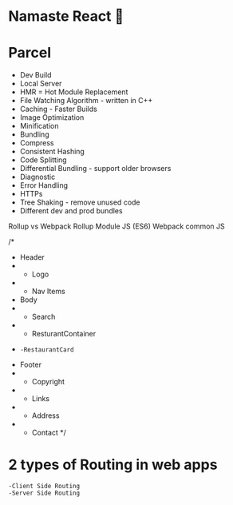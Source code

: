 # Namaste React 🚀


# Parcel
- Dev Build
- Local Server
- HMR = Hot Module Replacement
- File Watching Algorithm - written in C++
- Caching - Faster Builds
- Image Optimization
- Minification
- Bundling
- Compress
- Consistent Hashing
- Code Splitting
- Differential Bundling - support older browsers
- Diagnostic
- Error Handling
- HTTPs
- Tree Shaking - remove unused code
- Different dev and prod bundles



Rollup vs Webpack
Rollup Module JS (ES6)
Webpack common JS


/*
 * Header
 * - Logo
 * - Nav Items
 * Body
 *   - Search
 *   - ResturantContainer
 *     -RestaurantCard
 * Footer
 *   - Copyright
 *   - Links
 *   - Address
 *   - Contact
 */


# 2 types of Routing in web apps
    -Client Side Routing
    -Server Side Routing

 
